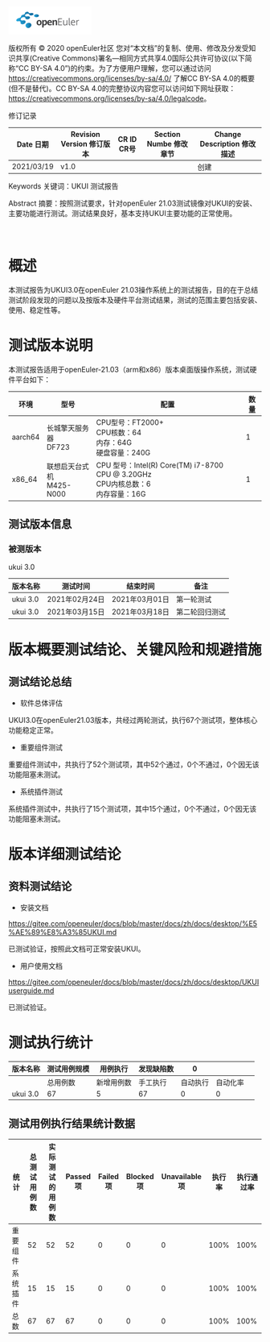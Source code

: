 ![openEuler ico](../../images/openEuler.png)

版权所有 © 2020 openEuler社区
您对“本文档”的复制、使用、修改及分发受知识共享(Creative
Commons)署名—相同方式共享4.0国际公共许可协议(以下简称“CC BY-SA
4.0”)的约束。为了方便用户理解，您可以通过访问<https://creativecommons.org/licenses/by-sa/4.0/>
了解CC BY-SA 4.0的概要 (但不是替代)。CC BY-SA
4.0的完整协议内容您可以访问如下网址获取：<https://creativecommons.org/licenses/by-sa/4.0/legalcode>。


修订记录

| Date 日期 | Revision Version 修订版本 | CR ID CR号 | Section Numbe 修改章节 | Change Description 修改描述 |  
| --------- | ------------------------- | ---------- | ---------------------- | --------------------------- |
|    2021/03/19       |   v1.0                        |            |                        |              创建               | 

Keywords 关键词：UKUI 测试报告

Abstract 摘要：按照测试要求，针对openEuler 21.03测试镜像对UKUI的安装、主要功能进行测试。测试结果良好，基本支持UKUI主要功能的正常使用。

# <br>概述

本测试报告为UKUI3.0在openEuler 21.03操作系统上的测试报告，目的在于总结测试阶段发现的问题以及按版本及硬件平台测试结果，测试的范围主要包括安装、使用、稳定性等。

# 测试版本说明

本测试报告适用于openEuler-21.03（arm和x86）版本桌面版操作系统，测试硬件平台如下：

| 环境    | 型号                    | 配置                                                           | 数量 |
| ------- | ----------------------- | -------------------------------------------------------------- | ---- |
| aarch64 | 长城擎天服务器<br>DF723 | CPU型号：FT2000+<br>CPU核数：64<br>内存：64G<br>硬盘容量：240G | 1    |
| x86_64 | 联想启天台式机<br>M425-N000 | CPU 型号：Intel(R) Core(TM) i7-8700 CPU @ 3.20GHz<br>CPU内核总数：6<br>内存容量：16G | 1    |
## 测试版本信息

### 被测版本

ukui 3.0

| 版本名称 | 测试时间      | 结束时间      | 备注 |
| -------- | ------------- | ------------- | -------- |
| ukui 3.0 | 2021年02月24日 | 2021年03月01日 | 第一轮测试 |
| ukui 3.0 | 2021年03月15日 | 2021年03月18日 | 第二轮回归测试 |

# 版本概要测试结论、关键风险和规避措施

## 测试结论总结

* 软件总体评估

UKUI3.0在openEuler21.03版本，共经过两轮测试，执行67个测试项，整体核心功能稳定正常。

* 重要组件测试

重要组件测试中，共执行了52个测试项，其中52个通过，0个不通过，0个因无该功能阻塞未测试。

* 系统插件测试

系统插件测试中，共执行了15个测试项，其中15个通过，0个不通过，0个因无该功能阻塞未测试。


# 版本详细测试结论

## 资料测试结论

* 安装文档

<https://gitee.com/openeuler/docs/blob/master/docs/zh/docs/desktop/%E5%AE%89%E8%A3%85UKUI.md>

已测试验证，按照此文档可正常安装UKUI。

* 用户使用文档

<https://gitee.com/openeuler/docs/blob/master/docs/zh/docs/desktop/UKUIuserguide.md>

已测试验证。


# 测试执行统计

| 版本名称 | 测试用例规模 | 用例执行   | 发现缺陷数 | 0       |          |     |
| -------- | ------------ | ---------- | ---------- | -------- | -------- | --- |
|          | 总用例数     | 新增用例数 | 手工执行   | 自动执行 | 自动化率 |     |
| ukui 3.0 | 67           | 5          | 67         | 0        | 0        |     |


## 测试用例执行结果统计数据

| 统计     | 总测试用例数 | 实际测试的用例数 | Passed项 | Failed项 | Blocked项 | Unavailable项 | 执行率 | 执行通过率 |
| -------- | ------------ | ---------------- | -------- | -------- | --------- | ------------- | ------ | ---------- |
| 重要组件 | 52           | 52               | 52       | 0        | 0         | 0             | 100%   | 100%     |
| 系统插件 | 15           | 15               | 15      | 0        | 0         | 0             | 100%   | 100%       |
| 总数     | 67           | 67               | 67       | 0        | 0         | 0             | 100%   | 100%      |

